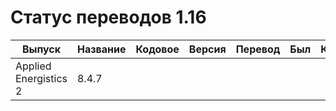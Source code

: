 # Статус переводов 1.16

| Выпуск                | Название | Кодовое | Версия | Перевод | Был | Качество | Общая |
|-----------------------|----------|---------|--------|---------|-----|----------|-------|
| Applied Energistics 2 | 8.4.7    |